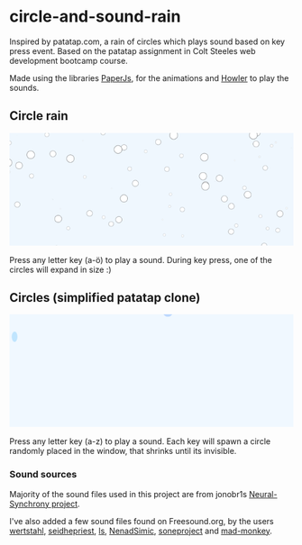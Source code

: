 # circle-and-sound-rain
Inspired by patatap.com, a rain of circles which plays sound based on key press event.
Based on the patatap assignment in Colt Steeles web development bootcamp course. 

Made using the libraries [PaperJs](http://paperjs.org), for the animations and [Howler](https://howlerjs.com/) to play the sounds.

## Circle rain
![Circle rain gif](https://github.com/knappologi/circle-and-sound-rain/blob/master/RainCircles.gif)

Press any letter key (a-ö) to play a sound. During key press, one of the circles will expand in size :)

## Circles (simplified patatap clone)
![Patatap clone gif](https://github.com/knappologi/circle-and-sound-rain/blob/master/Circles-patatap.gif)

Press any letter key (a-z) to play a sound. Each key will spawn a circle randomly placed in the window, that shrinks until its invisible.


### Sound sources
Majority of the sound files used in this project are from jonobr1s [Neural-Synchrony project](https://github.com/jonobr1/Neuronal-Synchrony).

I've also added a few sound files found on Freesound.org, by the users [wertstahl](https://freesound.org/people/wertstahl/), [seidhepriest](https://freesound.org/people/Seidhepriest/), [ls](https://freesound.org/people/LS/), [NenadSimic](https://freesound.org/people/NenadSimic/), [soneproject](https://freesound.org/people/soneproject/) and [mad-monkey](https://freesound.org/people/mad-monkey/).
